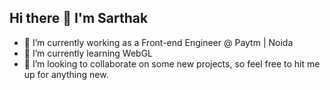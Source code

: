 ## Hi there 👋 I'm Sarthak

- 🔭 I’m currently working as a Front-end Engineer @ Paytm | Noida
- 🌱 I’m currently learning WebGL
- 👯 I’m looking to collaborate on some new projects, so feel free to hit me up for anything new.
